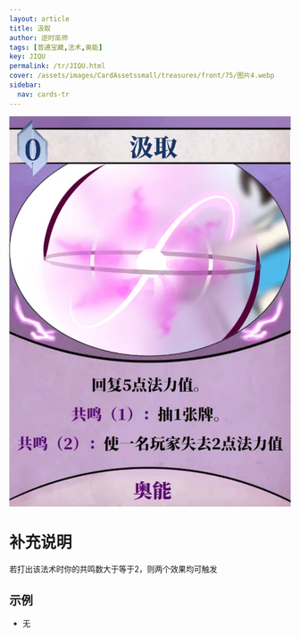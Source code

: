 ```yaml
---
layout: article
title: 汲取
author: 逆时巫师
tags: [普通宝藏,法术,奥能]
key: JIQU
permalink: /tr/JIQU.html
cover: /assets/images/CardAssetssmall/treasures/front/75/图片4.webp
sidebar:
  nav: cards-tr
---
```

![](/assets/images/CardAssets/treasures/front/75/图片4.webp)

# 补充说明
若打出该法术时你的共鸣数大于等于2，则两个效果均可触发


## 示例
* 无